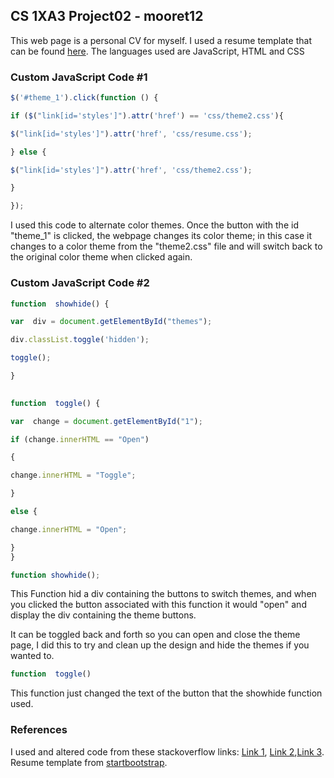 ## CS 1XA3 Project02 - mooret12

This web page is a personal CV for myself. I used a resume template that can be found [here](https://startbootstrap.com/themes/resume/).  The languages used are JavaScript, HTML and CSS


### **Custom JavaScript Code**  #1

```javascript
$('#theme_1').click(function () {

if ($("link[id='styles']").attr('href') == 'css/theme2.css'){

$("link[id='styles']").attr('href', 'css/resume.css');

} else {

$("link[id='styles']").attr('href', 'css/theme2.css');

}

});
```
I used this code to alternate color themes. Once the button with the
id "theme_1" is clicked, the webpage changes its color theme; in this case it changes to a color theme from the "theme2.css" file and will switch back to the original color theme when clicked again.



### **Custom JavaScript Code**  #2

```javascript
function  showhide() {

var  div = document.getElementById("themes");

div.classList.toggle('hidden');

toggle();

}

 
function  toggle() {

var  change = document.getElementById("1");

if (change.innerHTML == "Open")

{

change.innerHTML = "Toggle";

}

else {

change.innerHTML = "Open";

}
}
```

```javascript 
function showhide(); 
```
This Function hid a div containing the buttons to switch themes, and when you clicked the button associated with this function it would "open" and display the div containing the theme buttons. 

It can be toggled back and forth so you can open and close the theme page, I did this to try and clean up the design and hide the themes if you wanted to.

```javascript
function  toggle()
``` 
This function just changed the text of the button that the showhide function used.

### References 

 I used and altered code from these  stackoverflow links:
 [Link 1](https://stackoverflow.com/questions/47655563/hide-and-show-text-by-click-on-div), [Link 2](https://stackoverflow.com/questions/60698485/toggle-text-of-a-button-when-clicked),[Link 3](https://stackoverflow.com/questions/16025138/call-two-functions-from-same-onclick).
 Resume template from [startbootstrap](https://startbootstrap.com/themes/resume/).
